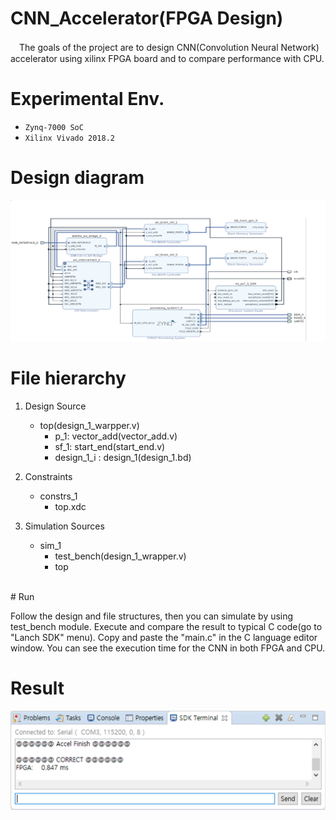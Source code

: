 # CNN_Accelerator(FPGA Design)

　The goals of the project are to design CNN(Convolution Neural Network) accelerator using xilinx FPGA board and to compare performance with CPU.<br>

# Experimental Env.
* ```Zynq-7000 SoC``` <br>
* ```Xilinx Vivado 2018.2```<br>

# Design diagram
<img src = "diagram.png" ><br>

# File hierarchy

1. Design Source
    * top(design_1_warpper.v)
        * p_1: vector_add(vector_add.v)
        * sf_1: start_end(start_end.v)
        * design_1_i : design_1(design_1.bd)
    
2. Constraints
    * constrs_1
        * top.xdc
   
3. Simulation Sources
    * sim_1
        * test_bench(design_1_wrapper.v)
        * top
<br>
# Run
       
 Follow the design and file structures, then you can simulate by using test_bench module. Execute and compare the result to typical C code(go to "Lanch SDK" menu). Copy and paste the "main.c" in the C language editor window. You can see the execution time for the CNN in both FPGA and CPU.<br>

# Result
<img src = "result.png"><br>
